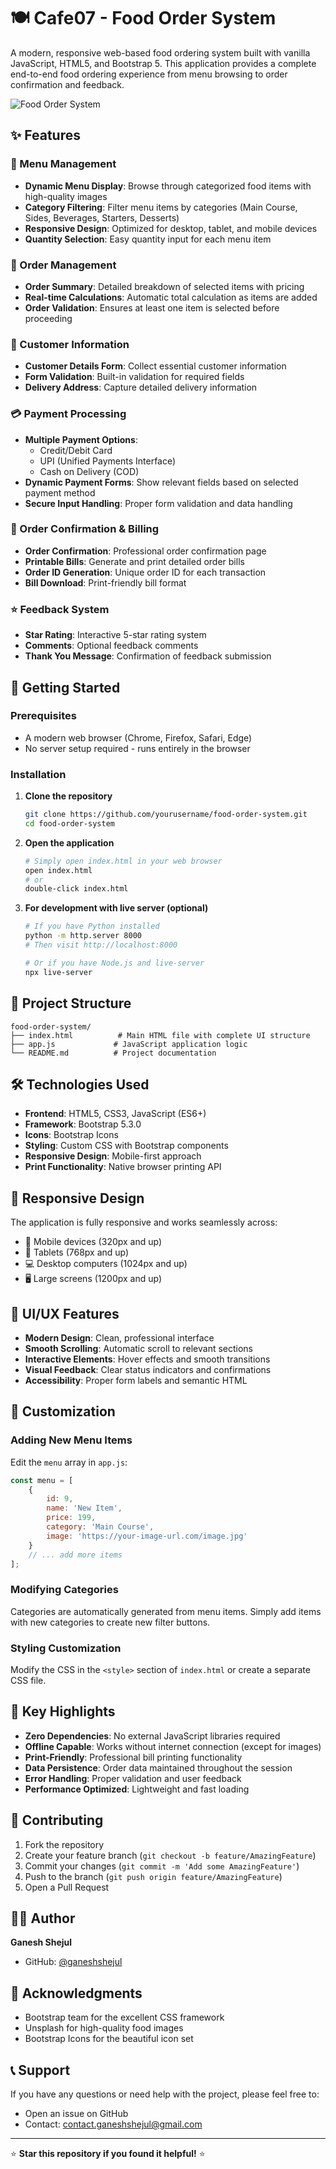# 🍽️ Cafe07 - Food Order System

A modern, responsive web-based food ordering system built with vanilla JavaScript, HTML5, and Bootstrap 5. This application provides a complete end-to-end food ordering experience from menu browsing to order confirmation and feedback.

![Food Order System](https://images.unsplash.com/photo-1565299624946-b28f40a0ae38?ixlib=rb-1.2.1&auto=format&fit=crop&w=1200&q=80)

## ✨ Features

### 🍕 Menu Management
- **Dynamic Menu Display**: Browse through categorized food items with high-quality images
- **Category Filtering**: Filter menu items by categories (Main Course, Sides, Beverages, Starters, Desserts)
- **Responsive Design**: Optimized for desktop, tablet, and mobile devices
- **Quantity Selection**: Easy quantity input for each menu item

### 🛒 Order Management
- **Order Summary**: Detailed breakdown of selected items with pricing
- **Real-time Calculations**: Automatic total calculation as items are added
- **Order Validation**: Ensures at least one item is selected before proceeding

### 👤 Customer Information
- **Customer Details Form**: Collect essential customer information
- **Form Validation**: Built-in validation for required fields
- **Delivery Address**: Capture detailed delivery information

### 💳 Payment Processing
- **Multiple Payment Options**:
  - Credit/Debit Card
  - UPI (Unified Payments Interface)
  - Cash on Delivery (COD)
- **Dynamic Payment Forms**: Show relevant fields based on selected payment method
- **Secure Input Handling**: Proper form validation and data handling

### 📄 Order Confirmation & Billing
- **Order Confirmation**: Professional order confirmation page
- **Printable Bills**: Generate and print detailed order bills
- **Order ID Generation**: Unique order ID for each transaction
- **Bill Download**: Print-friendly bill format

### ⭐ Feedback System
- **Star Rating**: Interactive 5-star rating system
- **Comments**: Optional feedback comments
- **Thank You Message**: Confirmation of feedback submission

## 🚀 Getting Started

### Prerequisites
- A modern web browser (Chrome, Firefox, Safari, Edge)
- No server setup required - runs entirely in the browser

### Installation

1. **Clone the repository**
   ```bash
   git clone https://github.com/yourusername/food-order-system.git
   cd food-order-system
   ```

2. **Open the application**
   ```bash
   # Simply open index.html in your web browser
   open index.html
   # or
   double-click index.html
   ```

3. **For development with live server (optional)**
   ```bash
   # If you have Python installed
   python -m http.server 8000
   # Then visit http://localhost:8000
   
   # Or if you have Node.js and live-server
   npx live-server
   ```

## 📁 Project Structure

```
food-order-system/
├── index.html          # Main HTML file with complete UI structure
├── app.js             # JavaScript application logic
└── README.md          # Project documentation
```

## 🛠️ Technologies Used

- **Frontend**: HTML5, CSS3, JavaScript (ES6+)
- **Framework**: Bootstrap 5.3.0
- **Icons**: Bootstrap Icons
- **Styling**: Custom CSS with Bootstrap components
- **Responsive Design**: Mobile-first approach
- **Print Functionality**: Native browser printing API

## 📱 Responsive Design

The application is fully responsive and works seamlessly across:
- 📱 Mobile devices (320px and up)
- 📱 Tablets (768px and up)
- 💻 Desktop computers (1024px and up)
- 🖥️ Large screens (1200px and up)

## 🎨 UI/UX Features

- **Modern Design**: Clean, professional interface
- **Smooth Scrolling**: Automatic scroll to relevant sections
- **Interactive Elements**: Hover effects and smooth transitions
- **Visual Feedback**: Clear status indicators and confirmations
- **Accessibility**: Proper form labels and semantic HTML

## 🔧 Customization

### Adding New Menu Items
Edit the `menu` array in `app.js`:

```javascript
const menu = [
    {
        id: 9,
        name: 'New Item',
        price: 199,
        category: 'Main Course',
        image: 'https://your-image-url.com/image.jpg'
    }
    // ... add more items
];
```

### Modifying Categories
Categories are automatically generated from menu items. Simply add items with new categories to create new filter buttons.

### Styling Customization
Modify the CSS in the `<style>` section of `index.html` or create a separate CSS file.

## 🌟 Key Highlights

- **Zero Dependencies**: No external JavaScript libraries required
- **Offline Capable**: Works without internet connection (except for images)
- **Print-Friendly**: Professional bill printing functionality
- **Data Persistence**: Order data maintained throughout the session
- **Error Handling**: Proper validation and user feedback
- **Performance Optimized**: Lightweight and fast loading

## 🤝 Contributing

1. Fork the repository
2. Create your feature branch (`git checkout -b feature/AmazingFeature`)
3. Commit your changes (`git commit -m 'Add some AmazingFeature'`)
4. Push to the branch (`git push origin feature/AmazingFeature`)
5. Open a Pull Request

## 👨‍💻 Author

**Ganesh Shejul**
- GitHub: [@ganeshshejul](https://github.com/ganeshshejul)

## 🙏 Acknowledgments

- Bootstrap team for the excellent CSS framework
- Unsplash for high-quality food images
- Bootstrap Icons for the beautiful icon set

## 📞 Support

If you have any questions or need help with the project, please feel free to:
- Open an issue on GitHub
- Contact: contact.ganeshshejul@gmail.com

---

⭐ **Star this repository if you found it helpful!** ⭐
